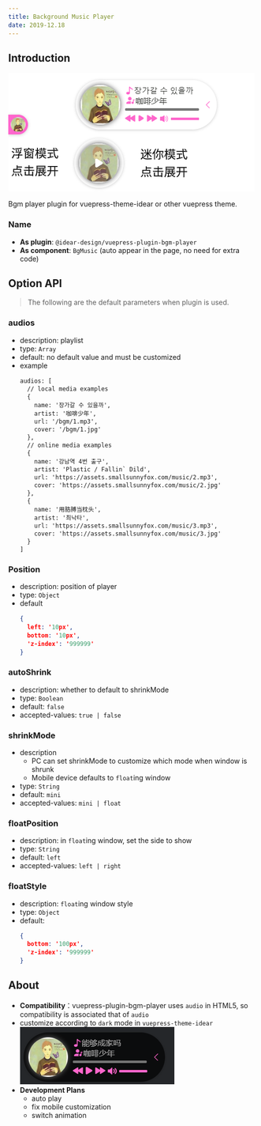 ```yaml
---
title: Background Music Player
date: 2019-12.18
---
```


## Introduction

![demo.png](./images/bgm.png)

Bgm player plugin for vuepress-theme-idear or other vuepress theme.  

### Name

- **As plugin**: `@idear-design/vuepress-plugin-bgm-player`
- **As component**: `BgMusic` (auto appear in the page, no need for extra code)

## Option API

> The following are the default parameters when plugin is used.

### audios

- description: playlist
- type: `Array`
- default: no default value and must be customized
- example
  ```
  audios: [
    // local media examples
    {
      name: '장가갈 수 있을까',
      artist: '咖啡少年',
      url: '/bgm/1.mp3',
      cover: '/bgm/1.jpg'
    },
    // online media examples
    {
      name: '강남역 4번 출구',
      artist: 'Plastic / Fallin` Dild',
      url: 'https://assets.smallsunnyfox.com/music/2.mp3',
      cover: 'https://assets.smallsunnyfox.com/music/2.jpg'
    },
    {
      name: '用胳膊当枕头',
      artist: '최낙타',
      url: 'https://assets.smallsunnyfox.com/music/3.mp3',
      cover: 'https://assets.smallsunnyfox.com/music/3.jpg'
    }
  ]  
  ```

### Position

- description: position of player
- type: `Object`
- default
  ``` json
  { 
    left: '10px',
    bottom: '10px',
    'z-index': '999999'
  }
  ```

### autoShrink

- description: whether to default to shrinkMode
- type: `Boolean`
- default: `false`
- accepted-values: `true | false`

### shrinkMode

- description
  - PC can set shrinkMode to customize which mode when window is shrunk
  - Mobile device defaults to `float`ing window
- type: `String`
- default: `mini`
- accepted-values: `mini | float`

### floatPosition

- description: in `float`ing window, set the side to show
- type: `String`
- default: `left`
- accepted-values: `left | right`

### floatStyle

- description: `float`ing window style
- type: `Object`
- default:
  ```json
  { 
    bottom: '100px',
    'z-index': '999999'
  }
  ```

## About

- **Compatibility**：vuepress-plugin-bgm-player uses `audio` in HTML5, so compatibility is associated that of `audio`
- customize according to `dark` mode in `vuepress-theme-idear`
  ![dark.png](./images/darkBgm.png)
- **Development Plans**
  - auto play
  - fix mobile customization
  - switch animation
